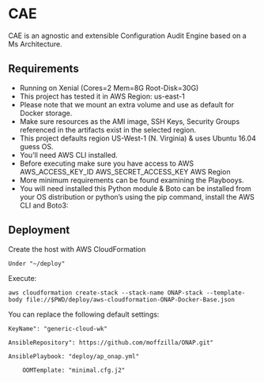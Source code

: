 # CAE
CAE is an agnostic and extensible Configuration Audit Engine based on a Ms Architecture.

 	
## Requirements

- Running on Xenial (Cores=2 Mem=8G Root-Disk=30G)
- This project has tested it in AWS Region: us-east-1
- Please note that we mount an extra volume and use as default for Docker storage.
- Make sure resources as the AMI image, SSH Keys, Security Groups referenced in the artifacts exist in the selected region.
- This project defaults region US-West-1 (N. Virginia) & uses Ubuntu 16.04 guess OS.
- You’ll need AWS CLI installed.
- Before executing make sure you have access to AWS
    AWS_ACCESS_KEY_ID
    AWS_SECRET_ACCESS_KEY
    AWS Region
- More minimum requirements can be found examining the Playbooys.
- You will need installed this Python module & Boto can be installed from your OS distribution or python’s using the pip command, install the AWS CLI and Boto3:

## Deployment

Create the host with AWS CloudFormation
 
	Under "~/deploy"

Execute:

	aws cloudformation create-stack --stack-name ONAP-stack --template-body file://$PWD/deploy/aws-cloudformation-ONAP-Docker-Base.json

You can replace the following default settings:

	KeyName": "generic-cloud-wk"
	
	AnsibleRepository": https://github.com/moffzilla/ONAP.git"
	
	AnsiblePlaybook: "deploy/ap_onap.yml"
  
        OOMTemplate: "minimal.cfg.j2"

